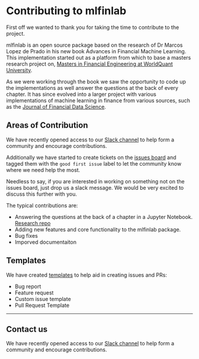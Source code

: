 # Contributing to mlfinlab
First off we wanted to thank you for taking the time to contribute to the project. 

mlfinlab is an open source package based on the research of Dr Marcos Lopez de Prado in his new book
Advances in Financial Machine Learning. This implementation started out as a platform from which to base a masters research project on, [Masters in Financial Engineering at WorldQuant University](https://wqu.org/).

As we were working through the book we saw the opportunity to code up the implementations as well answer the 
questions at the back of every chapter. It has since evolved into a larger project with various implementations of machine learning in finance from various sources, such as the [Journal of Financial Data Science](https://jfds.pm-research.com/).

## Areas of Contribution
We have recently opened access to our [Slack channel](https://join.slack.com/t/mlfinlab/shared_invite/enQtOTUzNjAyNDI1NTc1LTU0NTczNWRlM2U5ZDZiZTUxNTgzNzBlNDU3YmY5MThkODdiMTgwNzI5NDQ2NWI0YTYyMmI3MjBkMzY2YjVkNzc) to help form a community and encourage contributions. 

Additionally we have started to create tickets on the [issues board](https://github.com/hudson-and-thames/mlfinlab/issues) and tagged them with the `good first issue` label to let the community know where we need help the most.

Needless to say, if you are interested in working on something not on the issues board, just drop us a slack message. We would be very excited to discuss this further with you.

The typical contributions are:
* Answering the questions at the back of a chapter in a Jupyter Notebook. [Research repo](https://github.com/hudson-and-thames/research)
* Adding new features and core functionality to the mlfinlab package. 
* Bug fixes
* Imporved documentaiton

## Templates
We have created [templates](https://github.com/hudson-and-thames/mlfinlab/issues/new/choose) to help aid in creating issues and PRs:
* Bug report
* Feature request
* Custom issue template
* Pull Request Template

---

## Contact us
We have recently opened access to our [Slack channel](https://join.slack.com/t/mlfinlab/shared_invite/enQtOTUzNjAyNDI1NTc1LTU0NTczNWRlM2U5ZDZiZTUxNTgzNzBlNDU3YmY5MThkODdiMTgwNzI5NDQ2NWI0YTYyMmI3MjBkMzY2YjVkNzc) to help form a community and encourage contributions.

